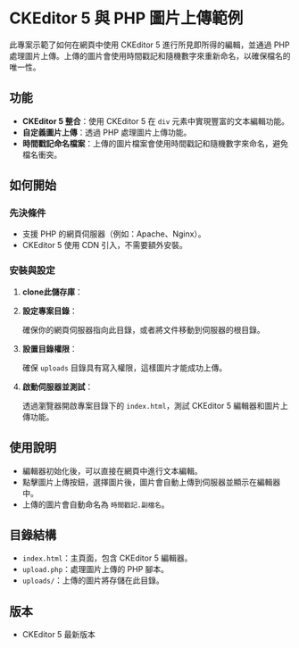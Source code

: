# CKEditor 5 與 PHP 圖片上傳範例

此專案示範了如何在網頁中使用 CKEditor 5 進行所見即所得的編輯，並通過 PHP 處理圖片上傳。上傳的圖片會使用時間戳記和隨機數字來重新命名，以確保檔名的唯一性。

## 功能

- **CKEditor 5 整合**：使用 CKEditor 5 在 `div` 元素中實現豐富的文本編輯功能。
- **自定義圖片上傳**：透過 PHP 處理圖片上傳功能。
- **時間戳記命名檔案**：上傳的圖片檔案會使用時間戳記和隨機數字來命名，避免檔名衝突。

## 如何開始

### 先決條件

- 支援 PHP 的網頁伺服器（例如：Apache、Nginx）。
- CKEditor 5 使用 CDN 引入，不需要額外安裝。

### 安裝與設定

1. **clone此儲存庫**：

2. **設定專案目錄**：

    確保你的網頁伺服器指向此目錄，或者將文件移動到伺服器的根目錄。

3. **設置目錄權限**：

    確保 `uploads` 目錄具有寫入權限，這樣圖片才能成功上傳。

4. **啟動伺服器並測試**：

    透過瀏覽器開啟專案目錄下的 `index.html`，測試 CKEditor 5 編輯器和圖片上傳功能。

## 使用說明

- 編輯器初始化後，可以直接在網頁中進行文本編輯。
- 點擊圖片上傳按鈕，選擇圖片後，圖片會自動上傳到伺服器並顯示在編輯器中。
- 上傳的圖片會自動命名為 `時間戳記.副檔名`。

## 目錄結構

- `index.html`：主頁面，包含 CKEditor 5 編輯器。
- `upload.php`：處理圖片上傳的 PHP 腳本。
- `uploads/`：上傳的圖片將存儲在此目錄。

## 版本

- CKEditor 5 最新版本
